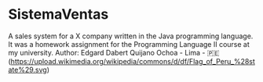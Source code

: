 # SistemaVentas
A sales system for a X company written in the Java programming language. It was a homework assignment for the Programming Language II course at my university.
Author:
Edgard Dabert Quijano Ochoa - Lima - 🇵🇪(https://upload.wikimedia.org/wikipedia/commons/d/df/Flag_of_Peru_%28state%29.svg)

